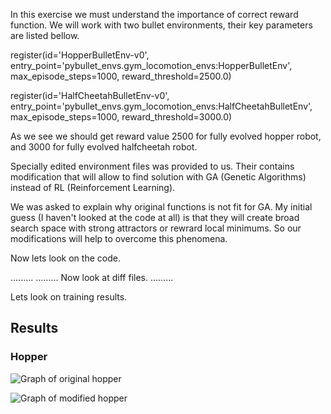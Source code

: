 In this exercise we must understand the importance of correct reward function.
We will work with two bullet environments, their key parameters are listed bellow.

register(id='HopperBulletEnv-v0',
         entry_point='pybullet_envs.gym_locomotion_envs:HopperBulletEnv',
         max_episode_steps=1000,
         reward_threshold=2500.0)

register(id='HalfCheetahBulletEnv-v0',
         entry_point='pybullet_envs.gym_locomotion_envs:HalfCheetahBulletEnv',
         max_episode_steps=1000,
         reward_threshold=3000.0)

As we see we should get reward value 2500 for fully evolved hopper robot, and 3000 for fully evolved halfcheetah robot.

Specially edited environment files was provided to us. Their contains modification that will allow to find solution with GA (Genetic Algorithms) instead of RL (Reinforcement Learning).

We was asked to explain why original functions is not fit for GA. My initial guess (I haven't looked at the code at all) is that they will create broad search space with strong attractors or rewrard local minimums. So our modifications will help to overcome this phenomena.

Now lets look on the code.

.........
.........
Now look at diff files.
.........

Lets look on training results.

## Results

### Hopper
![Graph of original hopper](https://github.com/d-desiatkin/Behavioral_robotics/Lesson3/Exercise4/hopper/original.png)

![Graph of modified hopper](https://github.com/d-desiatkin/Behavioral_robotics/Lesson3/Exercise4/hopper/modified.png)
